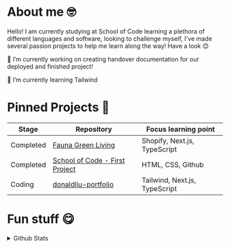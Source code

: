 # About me 🤓

Hello! I am currently studying at School of Code learning a plethora of different languages and software, looking to challenge myself, I've made several passion projects to help me learn along the way! Have a look 😊


🔭 I’m currently working on creating handover documentation for our deployed and finished project!

🌱 I’m currently learning Tailwind

# Pinned Projects 📌

| Stage | Repository | Focus learning point |
|----------|----------|----------|
| Completed | [Fauna Green Living](https://github.com/oscaroneim/fauna-green-living) | Shopify, Next.js, TypeScript  |
| Completed | [School of Code - First Project](https://github.com/donaldliu1/SOC-Warm-up) | HTML, CSS, Github |
| Coding | [donaldliu-portfolio](https://github.com/donaldliu1/donaldliu-portfolio) | Tailwind, Next.js, TypeScript |

# Fun stuff 😋
<details>
  <summary> Github Stats </summary>

![donaldliu1's Streak](https://github-readme-streak-stats.herokuapp.com/?user=donaldliu1&theme=midnight-purple&hide_border=false)

![donaldliu1's Top Languages](https://github-readme-stats.vercel.app/api/top-langs/?username=donaldliu1&theme=midnight-purple&show_icons=true&hide_border=false&layout=compact)
</details>

